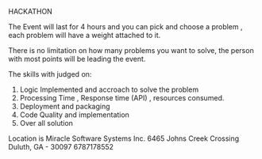 HACKATHON

The Event will last for 4 hours and you can pick and choose a problem , each problem will have a weight attached to it.

There is no limitation on how many problems you want to solve, the person with most points will be leading the event.

The skills with judged on:

1. Logic Implemented and accroach to solve the problem
2. Processing Time , Response time (API) , resources consumed.
3. Deployment and packaging 
4. Code Quality and implementation
5. Over all solution

Location is Miracle Software Systems Inc.
6465 Johns Creek Crossing
Duluth, GA - 30097
6787178552
